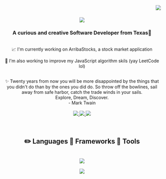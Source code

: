 <img align="right" src="https://visitor-badge.laobi.icu/badge?page_id=SarahSquyres.SarahSquyres" />

<h1 align="center">
  <img src="https://readme-typing-svg.herokuapp.com/?font=Righteous&size=35&center=true&vCenter=true&width=500&height=70&duration=4000&lines=Welcome!+😄;+I'm+Sarah+Squyres!;" />
</h1>

<h3 align="center">
  A curious and creative Software Developer from Texas🌵
</h3>
<br>
<div align="center">
  📈 I'm currently working on ArribaStocks, a stock market application
  
  📝 I'm also working to improve my JavaScript algorithm skils (yay LeetCode lol)
</div>
<br>
<div align="center">
  ✨ Twenty years from now you will be more disappointed by the things that you didn't do than by the ones you did do. So throw off the bowlines, sail away from safe harbor, catch the trade winds in your sails. 
</div>
<div align="center">
  Explore, Dream, Discover.
</div>
<div align="center">
  - Mark Twain
</div>
<br>
<div align="center">
  <a href="mailto:ssquyres15@gmail.com">
    <img src="https://img.shields.io/badge/Gmail-333333?style=for-the-badge&logo=gmail&logoColor=red" />
  </a>
  <a href="https://www.linkedin.com/in/sarah-squyres/">
    <img src="https://img.shields.io/badge/LinkedIn-007785?style=for-the-badge&logo=linkedin&logoColor=white" />
  </a>
  <a href="https://squyres-portfolio-077523396b85.herokuapp.com/">
    <img src="https://img.shields.io/badge/Portfolio-FF5722?style=for-the-badge&logo=todoist&logoColor=white" />
  </a>
</div>
</div>
<br>
<br>
<h2 align="center"> ✏️ Languages 📐 Frameworks 🔧 Tools</h2>
<br>
<div align="center">
<a href="https://skillicons.dev">
  <img src="https://skillicons.dev/icons?i=nodejs,github,js,express,mongodb,react,bootstrap,mysql,html" />
  <br>
  <br>
  <img src="https://skillicons.dev/icons?i=npm,tailwind,css,vscode,git,graphql,heroku,jquery" />
</a>
</div>


